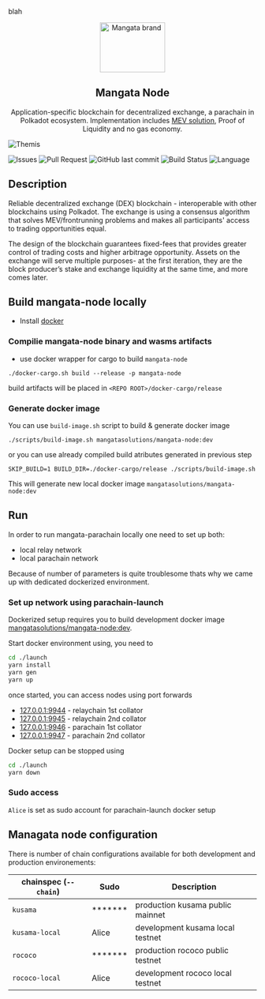 blah
<p align="center">
    <a href="https://https://mangata.finance/">
    <img width="132" height="101" src="https://mangata.finance/images/logo-without-text.svg" class="attachment-full size-full" alt="Mangata brand" loading="lazy" /></a>
</p>

<h2 align="center">Mangata Node</h2>

<p align="center">
    Application-specific blockchain for decentralized exchange, a parachain in Polkadot ecosystem. Implementation includes <a href="https://blog.mangata.finance/blog/2021-10-10-themis-protocol/" target="_blank" rel="noopener noreferrer">MEV solution</a>, Proof of Liquidity and no gas economy.
</p>

![Themis](https://blog.mangata.finance/assets/posts/themis-cover.png)

![Issues](https://img.shields.io/github/issues/mangata-finance/mangata-node)
![Pull Request](https://img.shields.io/github/issues-pr/mangata-finance/mangata-node)
![GitHub last commit](https://img.shields.io/github/last-commit/mangata-finance/mangata-node)
![Build Status](https://img.shields.io/endpoint.svg?url=https%3A%2F%2Factions-badge.atrox.dev%2Fmangata-finance%2Fmangata-node%2Fbadge%3Fref%3Ddevelop&style=flat)
![Language](https://img.shields.io/github/languages/top/mangata-finance/mangata-node)

## Description

Reliable decentralized exchange (DEX) blockchain - interoperable with other blockchains using Polkadot. The exchange is using a consensus algorithm that solves MEV/frontrunning problems and makes all participants' access to trading opportunities equal.

The design of the blockchain guarantees fixed-fees that provides greater control of trading costs and higher arbitrage opportunity.
Assets on the exchange will serve multiple purposes- at the first iteration, they are the block producer’s stake and exchange liquidity at the same time, and more comes later.

## Build mangata-node locally
- Install [docker](https://docs.docker.com/engine/install/ubuntu/) 

### Compilie mangata-node binary and wasms artifacts
- use docker wrapper for cargo to build `mangata-node`

```
./docker-cargo.sh build --release -p mangata-node
```

build artifacts will be placed in `<REPO ROOT>/docker-cargo/release`

### Generate docker image
You can use `build-image.sh` script to build & generate docker image

```
./scripts/build-image.sh mangatasolutions/mangata-node:dev
```

or you can use already compiled build atributes generated in previous step

```
SKIP_BUILD=1 BUILD_DIR=./docker-cargo/release ./scripts/build-image.sh
```

This will generate new local docker image `mangatasolutions/mangata-node:dev`

## Run

In order to run mangata-parachain locally one need to set up both:
- local relay network
- local parachain network

Because of number of parameters is quite troublesome thats why we came up with dedicated dockerized environment.

### Set up network using parachain-launch

Dockerized setup requires you to build development docker image [mangatasolutions/mangata-node:dev](#generate-docker-image).

Start docker environment using, you need to 

```bash
cd ./launch
yarn install
yarn gen
yarn up
```

once started, you can access nodes using port forwards
- [127.0.0.1:9944](https://polkadot.js.org/apps/?rpc=ws%3A%2F%2F127.0.0.1%3A9946#/explorer) - relaychain 1st collator
- [127.0.0.1:9945](https://polkadot.js.org/apps/?rpc=ws%3A%2F%2F127.0.0.1%3A9946#/explorer) - relaychain 2nd collator
- [127.0.0.1:9946](https://polkadot.js.org/apps/?rpc=ws%3A%2F%2F127.0.0.1%3A9946#/explorer) - parachain 1st collator
- [127.0.0.1:9947](https://polkadot.js.org/apps/?rpc=ws%3A%2F%2F127.0.0.1%3A9946#/explorer) - parachain 2nd collator

Docker setup can be stopped using 

```bash
cd ./launch
yarn down
```

### Sudo access
`Alice` is set as sudo account for parachain-launch docker setup

## Managata node configuration

There is number of chain configurations available for both development and production environements:

| chainspec (`--chain`)         |      Sudo      |  Description                     |
|-------------------------------|----------------|----------------------------------|
| `kusama`                      |    *******     | production kusama public mainnet |
| `kusama-local`                |     Alice      | development kusama local testnet |
| `rococo`                      |    *******     | production rococo public testnet |
| `rococo-local`                |     Alice      | development rococo local testnet |

